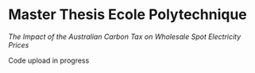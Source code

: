 # Master Thesis Ecole Polytechnique
_The Impact of the Australian Carbon Tax on Wholesale Spot Electricity Prices_

Code upload in progress
